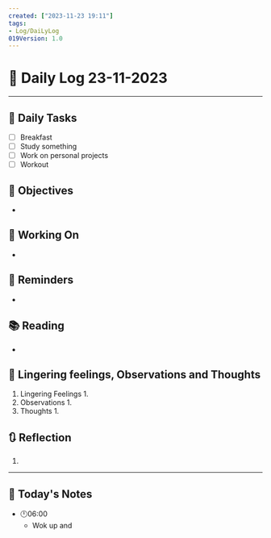 ```yaml
---
created: ["2023-11-23 19:11"]
tags:
- Log/DaiLyLog
019Version: 1.0
---
```


# 📅 Daily Log  23-11-2023

---
## 🔷 Daily Tasks
- [ ] Breakfast
- [ ] Study something
- [ ] Work on personal projects
- [ ] Workout
## 🎯 Objectives
- 
## 🚀 Working On
- 
## 📕 Reminders
- 
## 📚 Reading
- 
##  💬 Lingering feelings, Observations and Thoughts 
1. Lingering Feelings
	1. 
2. Observations
	1. 
3. Thoughts
	1. 
## 🔃 Reflection
1. 
---

## 📅 Today's Notes
- 🕛06:00 
	- Wok up and 